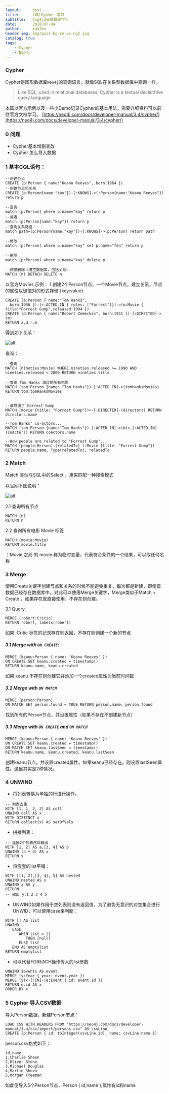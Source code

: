 ```yaml
---
layout:     post
title:      (译)Cypher 学习
subtitle:   log4j2日志框架学习
date:       2018-07-04
author:     kayfen
header-img: img/post-bg-re-vs-ng2.jpg
catalog: true
tags:
    - Cypher
    - Neo4j
---
```


### Cypher
Cypher是图形数据库`Neo4j`的查询语言，就像SQL在关系型数据库中查询一样。
> Like SQL, used in relational databases, Cypher is a textual declarative query language 

本篇以官方示例以及一些小Demo记录Cypher的基本用法，需要详细资料可以前往官方文档学习。
[https://neo4j.com/docs/developer-manual/3.4/cypher/](https://neo4j.com/docs/developer-manual/3.4/cypher/)

### 0 问题

- Cypher基本增删查改
- Cypher 怎么导入数据
### 1 基本CQL语句：

```cql
--创建节点
CREATE (p:Person { name:"Keanu Reeves", born:1964 })
--创建节点和关系
CREATE (p:Person{name:"kay"})-[:KNOWS]->(:Person{name:"Keanu Reeves"}) return p

--查询
match (p:Person) where p.name="kay" return p
--或者
match (p:Person{name:"kay"}) return p
--查询关系路径
match path=(p:Person{name:"kay"})-[:KNOWS]->(p:Person) return path

--修改
match (p:Person) where p.name="kay" set p.name="fen" return p

--删除
match (p:Person) where p.name="kay" delete p

--彻底删除（清空数据库，包括关系）
MATCH (n) DETACH DELETE n
```

以官方Movies 示例：
1.创建2个Person节点，一个Movie节点，建立关系，节点的属性以键值对的形式存储 {key:value}

```cql
CREATE (a:Person { name:"Tom Hanks",
  born:1956 })-[r:ACTED_IN { roles: ["Forrest"]}]->(m:Movie { title:"Forrest Gump",released:1994 })
CREATE (d:Person { name:"Robert Zemeckis", born:1951 })-[:DIRECTED]->(m)
RETURN a,d,r,m
```

得到如下关系：

![alt](https://neo4j.com/docs/developer-manual/current/images/cypherdoc-result-b3411d1d.svg) 

查询：

```cql
--查询
MATCH (nineties:Movie) WHERE nineties.released >= 1990 AND nineties.released < 2000 RETURN nineties.title

--查询 Tom Hanks 演过的所有电影
MATCH (tom:Person {name: "Tom Hanks"})-[:ACTED_IN]->(tomHanksMovies) RETURN tom,tomHanksMovies


--谁导演了 Forrest Gump
MATCH (movie {title: "Forrest Gump"})<-[:DIRECTED]-(directors) RETURN directors.name

--Tom Hanks' co-actors...
MATCH (tom:Person {name:"Tom Hanks"})-[:ACTED_IN]->(m)<-[:ACTED_IN]-(coActors) RETURN coActors.name

--How people are related to "Forrest Gump"...
MATCH (people:Person)-[relatedTo]-(:Movie {title: "Forrest Gump"}) RETURN people.name, Type(relatedTo), relatedTo
```

### 2 Match

Match 类似与SQL中的Select ，用来匹配一种搜索模式

以官网下图说明：

![alt](https://neo4j.com/docs/developer-manual/3.4/images/MATCH-3.svg)

2.1 查询所有节点

```cql
MATCH (n)
RETURN n
```

2.2 查询所有电影 Movie 标签

```
MATCH (movie:Movie)
RETURN movie.title
```

：Movie 之前 的 movie 称为临时变量，代表符合条件的一个结果，可以取任何名称

### 3 Merge

使用Create关键字创建节点和关系的时候不能避免重复，每次都是新建，即使该数据已经存在数据库中，对此可以使用Merge关键字，Merge类似于Match + Create ，如果存在就直接使用，不存在则创建。

3.1 Query. 

```cql
MERGE (robert:Critic)
RETURN robert, labels(robert)
```

如果 :Critic 标签的记录存在则返回，不存在则创建一个新的节点

##### 3.1 Merge with `ON CREATE`:

```
MERGE (keanu:Person { name: 'Keanu Reeves' })
ON CREATE SET keanu.created = timestamp()
RETURN keanu.name, keanu.created
```

如果 keanu 不存在则创建它并添加一个created属性为当前时间戳

##### 3.2 Merge with `ON MATCH`

```
MERGE (person:Person)
ON MATCH SET person.found = TRUE RETURN person.name, person.found
```

找到所有的Person节点，并设置属性（如果不存在不创建新节点）

##### 3.3 Merge with `ON CREATE` and `ON MATCH`

```
MERGE (keanu:Person { name: 'Keanu Reeves' })
ON CREATE SET keanu.created = timestamp()
ON MATCH SET keanu.lastSeen = timestamp()
RETURN keanu.name, keanu.created, keanu.lastSeen
```

创建keanu节点，并设置created属性。如果keanu已经存在，则设置lastSeen属性。这里其实是2种情况。

### 4 UNWIND

- 将列表转换为单独的行进行操作。

```cql
-- 列表去重
WITH [1, 1, 2, 2] AS coll
UNWIND coll AS x
WITH DISTINCT x
RETURN collect(x) AS setOfVals
```

- 拼接列表：

```cql
-- 连接2个列表然后输出
WITH [1, 2] AS a,[3, 4] AS b
UNWIND (a + b) AS x
RETURN x
```

- 将嵌套的list平铺：

```cql
WITH [[1, 2],[3, 4], 5] AS nested
UNWIND nested AS x
UNWIND x AS y
RETURN 
-- 输出 y:1 2 3 4 5
```

- UNWIND如果作用于空列表则没有返回值，为了避免无意识的对空集合进行UNWID，可以使用case来判断：

```cql
WITH [] AS list
UNWIND
   CASE
      WHEN list = []
         THEN [null]
      ELSE list
   END AS emptylist
RETURN emptylist
```

- 可以代替FOREACH操作传入的list参数

```cql
UNWIND $events AS event
MERGE (y:Year { year: event.year })
MERGE (y)<-[:IN]-(e:Event { id: event.id })
RETURN e.id AS x
ORDER BY x
```

### 5 Cypher 导入CSV数据

导入Person数据，新建Person节点：

```cql
LOAD CSV WITH HEADERS FROM "https://neo4j.com/docs/developer-manual/3.4/csv/import/persons.csv" AS csvLine
CREATE (p:Person { id: toInteger(csvLine.id), name: csvLine.name })
```

person.csv格式如下：

```csv
id,name
1,Charlie Sheen
2,Oliver Stone
3,Michael Douglas
4,Martin Sheen
5,Morgan Freeman
```

如此便导入5个Person节点，Person { id,name },属性有id和name





